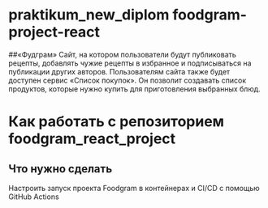 # praktikum_new_diplom foodgram-project-react
##«Фудграм»
Cайт, на котором пользователи будут публиковать рецепты, добавлять чужие рецепты в избранное и подписываться на публикации других авторов. Пользователям сайта также будет доступен сервис «Список покупок». Он позволит создавать список продуктов, которые нужно купить для приготовления выбранных блюд.
#  Как работать с репозиторием foodgram_react_project

## Что нужно сделать

Настроить запуск проекта Foodgram в контейнерах и CI/CD с помощью GitHub Actions